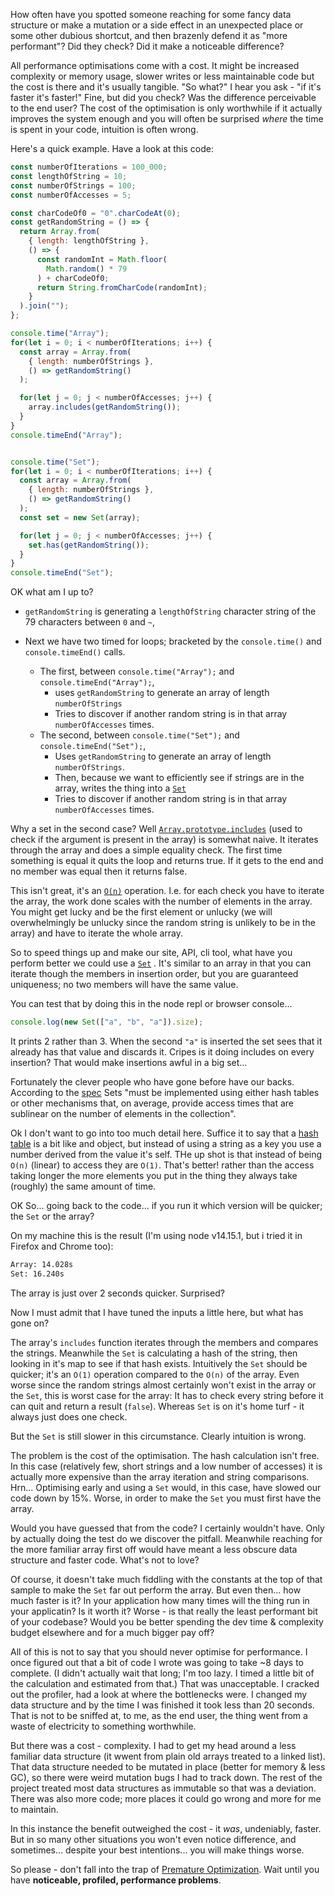 How often have you spotted someone reaching for some fancy data structure or make a mutation or a side effect in an
unexpected place or some other dubious shortcut, and then brazenly defend it as "more performant"? Did they check?
Did it make a noticeable difference?

All performance optimisations come with a cost. It might be increased complexity or memory usage, slower writes or less
maintainable code but the cost is there and it's usually tangible. "So what?" I hear you ask -
"if it's faster it's faster!" Fine, but did you check? Was the difference perceivable to the end user? The cost of the
optimisation is only worthwhile if it actually improves the system enough and you will often be surprised *where* the
time is spent in your code, intuition is often wrong.

Here's a quick example. Have a look at this code:

```js
const numberOfIterations = 100_000;
const lengthOfString = 10;
const numberOfStrings = 100;
const numberOfAccesses = 5;

const charCodeOf0 = "0".charCodeAt(0);
const getRandomString = () => {
  return Array.from(
    { length: lengthOfString },
    () => {
      const randomInt = Math.floor(
        Math.random() * 79
      ) + charCodeOf0;
      return String.fromCharCode(randomInt);
    }
  ).join("");
};

console.time("Array");
for(let i = 0; i < numberOfIterations; i++) {
  const array = Array.from(
    { length: numberOfStrings },
    () => getRandomString()
  );

  for(let j = 0; j < numberOfAccesses; j++) {
    array.includes(getRandomString());
  }
}
console.timeEnd("Array");


console.time("Set");
for(let i = 0; i < numberOfIterations; i++) {
  const array = Array.from(
    { length: numberOfStrings },
    () => getRandomString()
  );
  const set = new Set(array);

  for(let j = 0; j < numberOfAccesses; j++) {
    set.has(getRandomString());
  }
}
console.timeEnd("Set");
```

OK what am I up to?

* `getRandomString` is generating a `lengthOfString` character string of the 79 characters between `0` and `~`,

* Next we have two timed for loops; bracketed by the `console.time()` and `console.timeEnd()` calls.
  * The first, between `console.time("Array");` and `console.timeEnd("Array");`,
    * uses `getRandomString` to generate an array of length `numberOfStrings`
    * Tries to discover if another random string is in that array `numberOfAccesses` times.
  * The second, between `console.time("Set");` and `console.timeEnd("Set");`,
    * Uses `getRandomString` to generate an array of length `numberOfStrings`.
    * Then, because we want to efficiently see if strings are in the array,
      writes the thing into a
      [`Set`](https://developer.mozilla.org/en-US/docs/Web/JavaScript/Reference/Global_Objects/Set)
    * Tries to discover if another random string is in that array `numberOfAccesses` times.

Why a set in the second case?
Well
[`Array.prototype.includes`](https://developer.mozilla.org/en-US/docs/Web/JavaScript/Reference/Global_Objects/Array/includes)
(used to check if the argument is present in the array)
is somewhat naive.
It iterates through the array and does a simple equality check.
The first time something is equal it quits the loop and returns true.
If it gets to the end and no member was equal then it returns false.

This isn't great, it's an
[`O(n)`](https://www.bigocheatsheet.com/)
operation.
I.e. for each check you have to iterate the array, the work done scales with the number of elements in the array.
You might get lucky and be the first element or unlucky
(we will overwhelmingly be unlucky since the random string is unlikely to be in the array)
and have to iterate the whole array.

So to speed things up and make our site, API, cli tool, what have you perform better we could use a
[`Set`](https://developer.mozilla.org/en-US/docs/Web/JavaScript/Reference/Global_Objects/Set)
.
It's similar to an array in that you can iterate though the members in insertion order,
but you are guaranteed uniqueness;
no two members will have the same value.

You can test that by doing this in the node repl or browser console...

```js
console.log(new Set(["a", "b", "a"]).size);
```

It prints 2 rather than 3.
When the second `"a"` is inserted the set sees that it already has that value and discards it.
Cripes is it doing includes on every insertion?
That would make insertions awful in a big set...

Fortunately the clever people who have gone before have our backs.
According to the
[spec](https://tc39.es/ecma262/#sec-set-objects)
Sets "must be implemented using either hash tables or other mechanisms that, on average,
provide access times that are sublinear on the number of elements in the collection".

Ok I don't want to go into too much detail here.
Suffice it to say that a [hash table](https://en.wikipedia.org/wiki/Hash_table) is a bit like and object,
but instead of using a string as a key you use a number derived from the value it's self.
THe up shot is that instead of being `O(n)` (linear) to access they are `O(1)`.
That's better!
rather than the access taking longer the more elements you put in the thing they always take (roughly)
the same amount of time.

OK So... going back to the code... if you run it which version will be quicker; the `Set` or the array?

On my machine this is the result (I'm using node v14.15.1, but i tried it in Firefox and Chrome too):

```txt
Array: 14.028s
Set: 16.240s
```

The array is just over 2 seconds quicker.
Surprised?

Now I must admit that I have tuned the inputs a little here, but what has gone on?

The array's `includes` function iterates through the members and compares the strings. Meanwhile the `Set` is
calculating a hash of the string, then looking in it's map to see if that hash exists. Intuitively the `Set` should be
quicker; it's an `O(1)` operation compared to the `O(n)` of the array. Even worse since the random strings almost
certainly won't exist in the array or the `Set`, this is worst case for the array: It has to check every string before
it can quit and return a result (`false`). Whereas `Set` is on it's home turf - it always just does one check.

But the `Set` is still slower in this circumstance. Clearly intuition is wrong.

The problem is the cost of the optimisation. The hash calculation isn't free. In this case (relatively few, short
strings and a low number of accesses)
it is actually more expensive than the array iteration and string comparisons. Hrn... Optimising early and
using a `Set` would, in this case, have slowed our code down by 15%. Worse, in order to make the `Set` you must first
have the array.

Would you have guessed that from the code? I certainly wouldn't have. Only by actually doing the test do we
discover the pitfall. Meanwhile reaching for the more familiar array first off would have meant a less obscure data
structure and faster code. What's not to love?

Of course, it doesn't take much fiddling with the constants at the top of that sample to make the `Set` far out
perform the array. But even then...  how much faster is it?
In your application how many times will the thing run in your applicatin?
Is it worth it?
Worse - is that really the least performant bit of your codebase?
Would you be better spending the dev time & complexity budget elsewhere and for a much bigger pay off?

All of this is not to say that you should never optimise for performance.
I once figured out that a bit of code I wrote was going to take ~8 days to complete.
(I didn't actually wait that long; I'm too lazy.
I timed a little bit of the calculation and estimated from that.)
That was unacceptable.
I cracked out the profiler, had a look at where the bottlenecks were.
I changed my data structure and by the time I was finished it took less than 20 seconds.
That is not to be sniffed at, to me, as the end user,
the thing went from a waste of electricity to something worthwhile.

But there was a cost - complexity.
I had to get my head around a less familiar data structure
(it wwent from plain old arrays treated to a linked list).
That data structure needed to be mutated in place (better for memory & less GC),
so there were weird mutation bugs I had to track down.
The rest of the project treated most data structures as immutable so that was a deviation.
There was also more code; more places it could go wrong and more for me to maintain.

In this instance the benefit outweighed the cost - it *was*, undeniably, faster.
But in so many other situations you won't even notice difference,
and sometimes... despite your best intentions... you will make things worse.

So please - don't fall into the trap of
[Premature Optimization](https://en.wikipedia.org/wiki/Program_optimization#When_to_optimize).
Wait until you have **noticeable, profiled, performance problems**.
